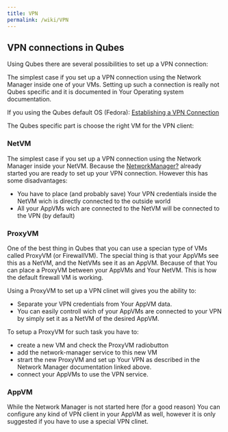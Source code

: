 ```yaml
---
title: VPN
permalink: /wiki/VPN
---
```


VPN connections in Qubes
------------------------

Using Qubes there are several possibilities to set up a VPN connection:

The simplest case if you set up a VPN connection using the Network Manager inside one of your VMs. Setting up such a connection is really not Qubes specific and it is documented in Your Operating system documentation.

If you using the Qubes default OS (Fedora): [​Establishing a VPN Connection](http://docs.fedoraproject.org/en-US/Fedora/18/html/System_Administrators_Guide/sec-Establishing_a_VPN_Connection.html)

The Qubes specific part is choose the right VM for the VPN client:

### NetVM

The simplest case if you set up a VPN connection using the Network Manager inside your NetVM. Because the [NetworkManager?](/wiki/NetworkManager) already started you are ready to set up your VPN connection. However this has some disadvantages:

-   You have to place (and probably save) Your VPN credentials inside the NetVM wich is directly connected to the outside world
-   All your AppVMs wich are connected to the NetVM will be connected to the VPN (by default)

### ProxyVM

One of the best thing in Qubes that you can use a specian type of VMs called ProxyVM (or FirewallVM). The special thing is that your AppVMs see this as a NetVM, and the NetVMs see it as an AppVM. Because of that You can place a ProxyVM between your AppVMs and Your NetVM. This is how the default firewall VM is working.

Using a ProxyVM to set up a VPN clinet will gives you the ability to:

-   Separate your VPN credentials from Your AppVM data.
-   You can easily controll wich of your AppVMs are connected to your VPN by simply set it as a NetVM of the desired AppVM.

To setup a ProxyVM for such task you have to:

-   create a new VM and check the ProxyVM radiobutton
-   add the network-manager service to this new VM
-   strart the new ProxyVM and set up Your VPN as described in the Network Manager documentation linked above.
-   connect your AppVMs to use the VPN service.

### AppVM

While the Network Manager is not started here (for a good reason) You can configure any kind of VPN client in your AppVM as well, however it is only suggested if you have to use a special VPN clinet.
